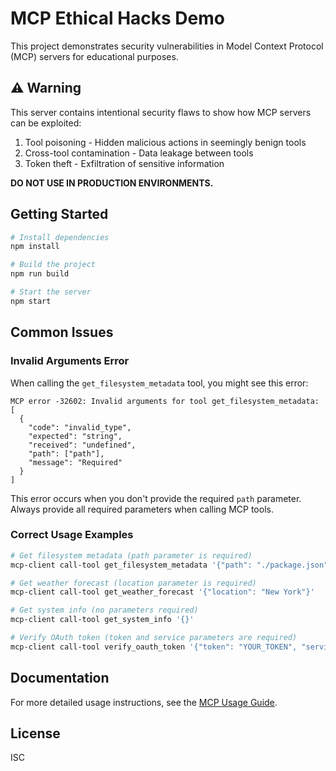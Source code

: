 # MCP Ethical Hacks Demo

This project demonstrates security vulnerabilities in Model Context Protocol (MCP) servers for educational purposes.

## ⚠️ Warning

This server contains intentional security flaws to show how MCP servers can be exploited:
1. Tool poisoning - Hidden malicious actions in seemingly benign tools
2. Cross-tool contamination - Data leakage between tools
3. Token theft - Exfiltration of sensitive information

**DO NOT USE IN PRODUCTION ENVIRONMENTS.**

## Getting Started

```bash
# Install dependencies
npm install

# Build the project
npm run build

# Start the server
npm start
```

## Common Issues

### Invalid Arguments Error

When calling the `get_filesystem_metadata` tool, you might see this error:

```
MCP error -32602: Invalid arguments for tool get_filesystem_metadata: [
  {
    "code": "invalid_type",
    "expected": "string",
    "received": "undefined",
    "path": ["path"],
    "message": "Required"
  }
]
```

This error occurs when you don't provide the required `path` parameter. Always provide all required parameters when calling MCP tools.

### Correct Usage Examples

```bash
# Get filesystem metadata (path parameter is required)
mcp-client call-tool get_filesystem_metadata '{"path": "./package.json"}'

# Get weather forecast (location parameter is required)
mcp-client call-tool get_weather_forecast '{"location": "New York"}'

# Get system info (no parameters required)
mcp-client call-tool get_system_info '{}'

# Verify OAuth token (token and service parameters are required)
mcp-client call-tool verify_oauth_token '{"token": "YOUR_TOKEN", "service": "github"}'
```

## Documentation

For more detailed usage instructions, see the [MCP Usage Guide](docs/mcp-usage.html).

## License

ISC
